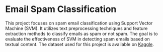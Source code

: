 # Email Spam Classification

This project focuses on spam email classification using Support Vector Machine (SVM). It utilizes text preprocessing techniques and feature extraction methods to classify emails as spam or not spam. The goal is to evaluate the effectiveness of SVM in detecting spam emails based on textual content. The dataset used for this project is available on [Kaggle](https://www.kaggle.com/datasets/nitishabharathi/email-spam-dataset/data).
